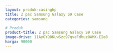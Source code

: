 ```yaml
---
layout: produk-casinghp
title: 2 pac Samsung Galaxy S9 Case
categories: samsung

# Produk
product-title: 2 pac Samsung Galaxy S9 Case
image-drive: 11AyGYQ8KLwSzc97qveFdhuzOAMX-EIe8
harga: 90000
---
```

